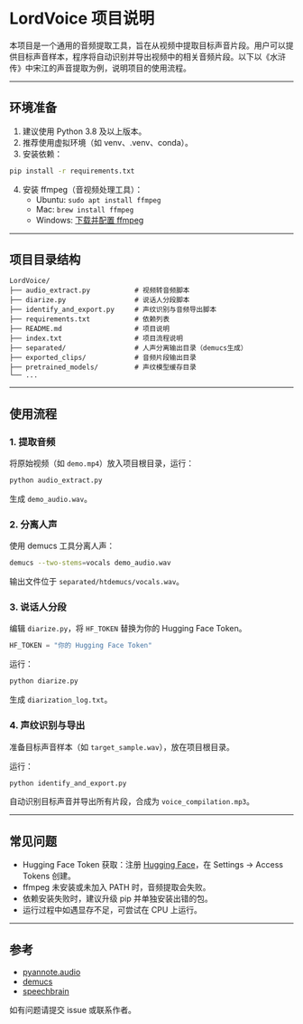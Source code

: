 # LordVoice 项目说明

本项目是一个通用的音频提取工具，旨在从视频中提取目标声音片段。用户可以提供目标声音样本，程序将自动识别并导出视频中的相关音频片段。以下以《水浒传》中宋江的声音提取为例，说明项目的使用流程。

---

## 环境准备

1. 建议使用 Python 3.8 及以上版本。
2. 推荐使用虚拟环境（如 venv、.venv、conda）。
3. 安装依赖：

```bash
pip install -r requirements.txt
```

4. 安装 ffmpeg（音视频处理工具）：
   - Ubuntu: `sudo apt install ffmpeg`
   - Mac: `brew install ffmpeg`
   - Windows: [下载并配置 ffmpeg](https://ffmpeg.org/download.html)

---

## 项目目录结构

```
LordVoice/
├── audio_extract.py           # 视频转音频脚本
├── diarize.py                 # 说话人分段脚本
├── identify_and_export.py     # 声纹识别与音频导出脚本
├── requirements.txt           # 依赖列表
├── README.md                  # 项目说明
├── index.txt                  # 项目流程说明
├── separated/                 # 人声分离输出目录（demucs生成）
├── exported_clips/            # 音频片段输出目录
├── pretrained_models/         # 声纹模型缓存目录
└── ...
```

---

## 使用流程

### 1. 提取音频
将原始视频（如 `demo.mp4`）放入项目根目录，运行：

```bash
python audio_extract.py
```

生成 `demo_audio.wav`。

### 2. 分离人声
使用 demucs 工具分离人声：

```bash
demucs --two-stems=vocals demo_audio.wav
```

输出文件位于 `separated/htdemucs/vocals.wav`。

### 3. 说话人分段
编辑 `diarize.py`，将 `HF_TOKEN` 替换为你的 Hugging Face Token。

```python
HF_TOKEN = "你的 Hugging Face Token"
```

运行：

```bash
python diarize.py
```

生成 `diarization_log.txt`。

### 4. 声纹识别与导出
准备目标声音样本（如 `target_sample.wav`），放在项目根目录。

运行：

```bash
python identify_and_export.py
```

自动识别目标声音并导出所有片段，合成为 `voice_compilation.mp3`。

---

## 常见问题

- Hugging Face Token 获取：注册 [Hugging Face](https://huggingface.co/)，在 Settings -> Access Tokens 创建。
- ffmpeg 未安装或未加入 PATH 时，音频提取会失败。
- 依赖安装失败时，建议升级 pip 并单独安装出错的包。
- 运行过程中如遇显存不足，可尝试在 CPU 上运行。

---

## 参考
- [pyannote.audio](https://github.com/pyannote/pyannote-audio)
- [demucs](https://github.com/facebookresearch/demucs)
- [speechbrain](https://github.com/speechbrain/speechbrain)

如有问题请提交 issue 或联系作者。


